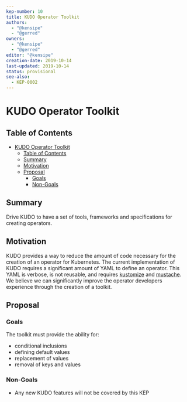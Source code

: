 ```yaml
---
kep-number: 10
title: KUDO Operator Toolkit
authors:
  - "@kensipe"
  - "@gerred"  
owners:
  - "@kensipe"
  - "@gerred"
editor: "@kensipe"
creation-date: 2019-10-14
last-updated: 2019-10-14
status: provisional
see-also:
  - KEP-0002
---
```


# KUDO Operator Toolkit

## Table of Contents

* [KUDO Operator Toolkit](#kudo-operator-toolkit)
     * [Table of Contents](#table-of-contents)
     * [Summary](#summary)
     * [Motivation](#motivation)
     * [Proposal](#proposal)
        * [Goals](#goals)
        * [Non-Goals](#non-goals)

## Summary

Drive KUDO to have a set of tools, frameworks and specifications for creating operators.


## Motivation

KUDO provides a way to reduce the amount of code necessary for the creation of an operator for Kubernetes. The current implementation of KUDO requires a significant amount of YAML to define an operator.   This YAML is verbose, is not reusable, and requires [kustomize](https://github.com/kubernetes-sigs/kustomize) and [mustache](https://mustache.github.io/).  We believe we can significantly improve the operator developers experience through the creation of a toolkit.


## Proposal

### Goals

The toolkit must provide the ability for:

* conditional inclusions
* defining default values
* replacement of values
* removal of keys and values

### Non-Goals

* Any new KUDO features will not be covered by this KEP
